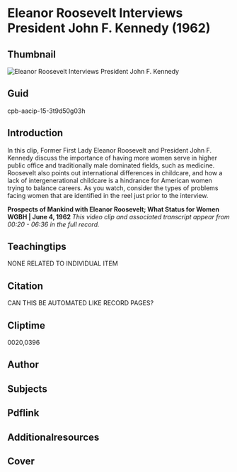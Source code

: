 # Eleanor Roosevelt Interviews President John F. Kennedy (1962)

## Thumbnail

![Eleanor Roosevelt Interviews President John F. Kennedy](https://s3.amazonaws.com/americanarchive.org/primary_source_sets/1_Feminism.jpg "Eleanor Roosevelt Interviews President John F. Kennedy")


## Guid
cpb-aacip-15-3t9d50g03h

## Introduction

In this clip, Former First Lady Eleanor Roosevelt and President John F. Kennedy discuss the importance of having more women serve in higher public office and traditionally male dominated fields, such as medicine. Roosevelt also points out international differences in childcare, and how a lack of intergenerational childcare is a hindrance for American women trying to balance careers. As you watch, consider the types of problems facing women that are identified in the reel just prior to the interview. 

<b>Prospects of Mankind with Eleanor Roosevelt; What Status for Women</b>
<b>WGBH | June 4, 1962 </b>
<i>This video clip and associated transcript appear from 00:20 - 06:36 in the full record.</i>

## Teachingtips

NONE RELATED TO INDIVIDUAL ITEM

## Citation

CAN THIS BE AUTOMATED LIKE RECORD PAGES?

## Cliptime

0020,0396

## Author
## Subjects
## Pdflink
## Additionalresources
## Cover
